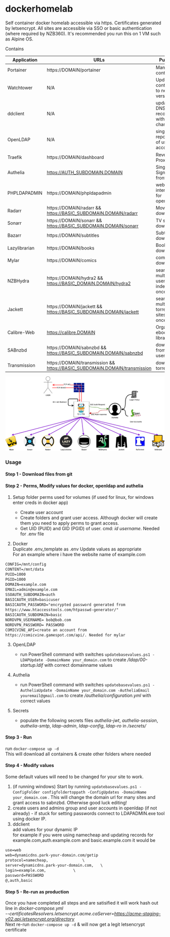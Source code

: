 # dockerhomelab
Self container docker homelab accessible via https. Certificates generated by letsencrypt. All sites are accessible via SSO or basic authentication (where required by NZB360). It's recommended you run this on 1 VM such as Alpine OS.

Contains

| Application   | URLs                                                                       | Purpose                                 |
|---------------|----------------------------------------------------------------------------|-----------------------------------------|
| Portainer     | https://DOMAIN/portainer                                                   | Manage containers                       |
| Watchtower    | N/A                                                                        | Update containers to new versions       |
| ddclient      | N/A                                                                        | update DNS A records with IP changes    |
| OpenLDAP      | N/A                                                                        | single repository of user accounts      |
| Traefik       | https://DOMAIN/dashboard                                                   | Reverse Proxy                           |
| Authelia      | https://AUTH_SUBDOMAIN.DOMAIN                                              | Single Signon frontend                  |
| PHPLDAPADMIN  | https://DOMAIN/phpldapadmin                                                | web interface for openldap              |
| Radarr        | https://DOMAIN/radarr && https://BASIC_SUBDOMAIN.DOMAIN/radarr             | Movie downloader                        |
| Sonarr        | https://DOMAIN/sonarr && https://BASIC_SUBDOMAIN.DOMAIN/sonarr             | TV show downloader                      |
| Bazarr        | https://DOMAIN/subtitles                                                   | Subtitle downloader                     |
| Lazylibrarian | https://DOMAIN/books                                                       | Book downloader                         |
| Mylar         | https://DOMAIN/comics                                                      | comic downloader                        |
| NZBHydra      | https://DOMAIN/hydra2 && https://BASIC_DOMAIN.DOMAIN/hydra2                | search multiple usenet indexers at once |
| Jackett       | https://DOMAIN/jackett && https://BASIC_SUBDOMAIN.DOMAIN/jackett           | search multiple torrent sites at once   |
| Calibre-Web   | https://calibre.DOMAIN                                                     | Organize ebook libraries                |
| SABnzbd       | https://DOMAIN/sabnzbd && https://BASIC_SUBDOMAIN.DOMAIN/sabnzbd           | download from usenet                    |
| Transmission  | https://DOMAIN/transmission && https://BASIC_SUBDOMAIN.DOMAIN/transmission | download torrents                       |

![Image](assets/overview.png)

### Usage
#### Step 1 - Download files from git

#### Step 2 - Perms, Modify values for docker, openldap and authelia
1. Setup folder perms used for volumes (if used for linux, for windows enter creds in docker app)  
   - Create user account                                                                       
   - Create folders and grant user access. Although docker will create them you need to apply perms to grant access.
   - Get UID (PUID) and GID (PGID) of user. cmd: *id username*. Needed for .env file

2. Docker \
Duplicate .env_template as .env
Update values as appropriate \
For an example where i have the website name of example.com
  ```
  CONFIG=/mnt/config       
  CONTENT=/mnt/data          
  PUID=1000                     
  PGID=1000                     
  DOMAIN=example.com            
  EMAIL=admin@example.com       
  SSOAUTH_SUBDOMAIN=auth        
  BASICAUTH_USER=basicuser      
  BASICAUTH_PASSWORD="encrypted password generated from https://www.htaccesstools.com/htpasswd-generator/"
  BASICAUTH_SUBDOMAIN=basic
  NORDVPN_USERNAME= bob@bob.com
  NORDVPN_PASSWORD= PASSWORD
  COMICVINE_API=create an account from https://comicvine.gamespot.com/api/. Needed for mylar
  ```

3. OpenLDAP
   - run PowerShell command with switches `updatebasevalues.ps1 -LDAPUpdate -DomainName your_domain.com` to create */ldap/00-startup.ldif* with correct domainname values

4. Authelia
   - run PowerShell command with switches `updatebasevalues.ps1 -AutheliaUpdate -DomainName your_domain.com -AutheliaEmail youremail@gmail.com` to create */authelia/configuration.yml* with correct values

5. Secrets
   - populate the following secrets files *authelia-jwt*, *authelia-session*, *authelia-smtp*, *ldap-admin*, *ldap-config*, *ldap-ro* in */secrets/* 

#### Step 3 - Run
run `docker-compose up -d ` \
This will download all containers & create other folders where needed

#### Step 4 - Modify values
Some default values will need to be changed for your site to work.
1. (if running windows) Start by running `updatebasevalues.ps1 -ConfigFolder configfoldertoppath -ConfigUpdates -DomainName your_domain.com` . This will change the domain url for many sites and grant access to sabnzbd. Otherwise good luck editing!
2. create users and admins group and user accounts in openldap (if not already) - if stuck for setting passwords connect to LDAPADMIN.exe tool using docker IP.
3. ddclient \
add values for your dynamic IP  \
for example if you were using namecheap and updating records for example.com,auth.example.com and basic.example.com it would be

  ```
  use=web
  web=dynamicdns.park-your-domain.com/getip
  protocol=namecheap,				\
  server=dynamicdns.park-your-domain.com,	\
  login=example.com,			\
  password=PASSWORD 
  @,auth,basic
  ```

#### Step 5 - Re-run as production
Once you have completed all steps and are satisified it will work hash out line in *docker-compose.yml* \
  *--certificatesResolvers.letsencrypt.acme.caServer=https://acme-staging-v02.api.letsencrypt.org/directory* \
  Next re-run `docker-compose up -d` &  will now get a legit letsencrypt certificate
